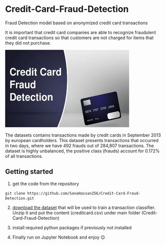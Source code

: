 # Credit-Card-Fraud-Detection
Fraud Detection model based on anonymized credit card transactions

It is important that credit card companies are able to recognize fraudulent credit card transactions so that customers are not charged for items that they did not purchase.

<img src="https://github.com/sagnikghoshcr7/images/blob/master/Credit%20Card%20Fraud%20Detection.jpg" width="400" height="250">

The datasets contains transactions made by credit cards in September 2013 by european cardholders.
This dataset presents transactions that occurred in two days, where we have 492 frauds out of 284,807 transactions. The dataset is highly unbalanced, the positive class (frauds) account for 0.172% of all transactions.



## Getting started

1. get the code from the repository
```
git clone https://github.com/SanaHassan256/Credit-Card-Fraud-Detection.git 
```
2. [download the dataset](https://www.kaggle.com/mlg-ulb/creditcardfraud) that will be used to train a transaction classifier. Unzip it and put the content (creditcard.csv) under main folder (Credit-Card-Fraud-Detection)

3. install required python packages if previously not installed

4. Finally run on Jupyter Notebook and enjoy 😉
